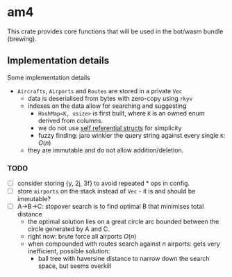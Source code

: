 # am4
This crate provides core functions that will be used in the bot/wasm bundle (brewing).

## Implementation details
Some implementation details
- `Aircrafts`, `Airports` and `Routes` are stored in a private `Vec`
  - data is deserialised from bytes with zero-copy using `rkyv`
  - indexes on the data allow for searching and suggesting
    - `HashMap<K, usize>` is first built, where `K` is an owned enum derived from columns.
    - we do not use [self referential structs](https://stackoverflow.com/questions/32300132/why-cant-i-store-a-value-and-a-reference-to-that-value-in-the-same-struct/32300133#32300133) for simplicity
    - fuzzy finding: jaro winkler the query string against every single `K`: $O(n)$
  - they are immutable and do not allow addition/deletion.

### TODO
- [ ] consider storing {y, 2j, 3f} to avoid repeated * ops in config.
- [ ] store `airports` on the stack instead of `Vec` - it is and should be immutable?
- [ ] A->B->C: stopover search is to find optimal B that minimises total distance
  - the optimal solution lies on a great circle arc bounded between the circle generated by A and C.
  - right now: brute force all airports $O(n)$
  - when compounded with routes search against $n$ airports: gets very inefficient, possible solution:
    - ball tree with haversine distance to narrow down the search space, but seems overkill